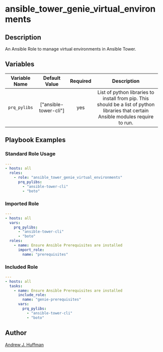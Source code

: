 # ansible_tower_genie_virtual_environments
## Description
An Ansible Role to manage virtual environments in Ansible Tower.
## Variables
|Variable Name|Default Value|Required|Description|
|:---:|:---:|:---:|:---:|
|`prq_pylibs`|["ansible-tower-cli"]|yes|List of python libraries to install from pip.  This should be a list of python libraries that certain Ansible modules require to run.|
## Playbook Examples
### Standard Role Usage
```yaml
---
- hosts: all
  roles:
    - role: "ansible_tower_genie_virtual_environments"
      prq_pylibs:
        - "ansible-tower-cli"
        - "boto"
```
### Imported Role
```yaml
---
- hosts: all
  vars:
    prq_pylibs:
      - "ansible-tower-cli"
      - "boto"
  roles:
    - name: Ensure Ansible Prerequisites are installed
      import_role:
        name: "prerequisites"
```
### Included Role
```yaml
---
- hosts: all
  tasks:
    - name: Ensure Ansible Prerequisites are installed
      include_role:
        name: "genie-prerequisites"
      vars:
        prq_pylibs:
          - "ansible-tower-cli"
          - "boto"
```
## Author
[Andrew J. Huffman](mailto:ahuffman@gmail.com)
